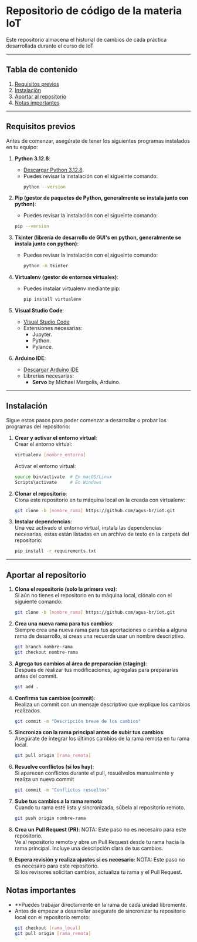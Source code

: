 # Repositorio de código de la materia IoT

Este repositorio almacena el historial de cambios de cada práctica desarrollada durante el curso de IoT

---

## Tabla de contenido

1. [Requisitos previos](#requisitos-previos)  
2. [Instalación](#instalación)  
3. [Aportar al repositorio](#aportar-al-repositorio) 
4. [Notas importantes](#notas-importantes) 

---

## Requisitos previos

Antes de comenzar, asegúrate de tener los siguientes programas instalados en tu equipo:

1. **Python 3.12.8**:
    - [Descargar Python 3.12.8](https://www.python.org/downloads/release/python-3128/).
    - Puedes revisar la instalación con el sigueinte comando:
      ```bash
      python --version
      ```
2. **Pip (gestor de paquetes de Python, generalmente se instala junto con python)**:
     - Puedes revisar la instalación con el sigueinte comando:
      ```bash
      pip --version
      ```
3. **Tkinter (librería de desarrollo de GUI's en python, generalmente se instala junto con python)**:
    - Puedes revisar la instalación con el sigueinte comando:
      ```bash
      python -m tkinter
      ``` 
4. **Virtualenv (gestor de entornos virtuales)**:
    - Puedes instalar virtualenv mediante pip:
      ```bash
      pip install virtualenv
      ```
5. **Visual Studio Code**:
    - [Visual Studio Code](https://www.arduino.cc/en/software)
    - Extensiones necesarias:
      * Jupyter.
      * Python.
      * Pylance.
        
5. **Arduino IDE**:
    - [Descargar Arduino IDE](https://www.arduino.cc/en/software)
    - Librerías necesarias:
      * **Servo** by Michael Margolis, Arduino.
---

## Instalación

Sigue estos pasos para poder comenzar a desarrollar o probar los programas del repositorio:

1. **Crear y activar el entorno virtual**:  
    Crear el entorno virtual:
    ```bash
    virtualenv [nombre_entorno]
    ```
    Activar el entorno virtual:
    ```bash
    source bin/activate  # En macOS/Linux
    Scripts\activate     # En Windows
    ```
    
2. **Clonar el repositorio**:  
   Clona este repositorio en tu máquina local en la creada con virtualenv:  
   ```bash
   git clone -b [nombre_rama] https://github.com/agus-br/iot.git
   ```
    
3. **Instalar dependencias**:  
    Una vez activado el entorno virtual, instala las dependencias necesarias, estas están listadas en un archivo de texto en la carpeta del repositorio:
    ```bash
    pip install -r requirements.txt
    ```
    
---
   
## Aportar al repositorio
1. **Clona el repositorio (solo la primera vez)**:  
   Si aún no tienes el repositorio en tu máquina local, clónalo con el siguiente comando:  
   ```bash
   git clone -b [nombre_rama] https://github.com/agus-br/iot.git
   
2. **Crea una nueva rama para tus cambios**:    
    Siempre crea una nueva rama para tus aportaciones o cambia a alguna rama de desarrollo, si creas una recuerda usar un nombre descriptivo.
    ```bash
    git branch nombre-rama
    git checkout nombre-rama 

3. **Agrega tus cambios al área de preparación (staging)**:     
    Después de realizar tus modificaciones, agrégalas para prepararlas antes del commit.
    ```bash
    git add . 
    
4. **Confirma tus cambios (commit)**:   
    Realiza un commit con un mensaje descriptivo que explique los cambios realizados.
   ```bash
   git commit -m "Descripción breve de los cambios"
   
5. **Sincroniza con la rama principal antes de subir tus cambios**:     
    Asegúrate de integrar los últimos cambios de la rama remota en tu rama local.
    ```bash
    git pull origin [rama_remota]
    
6. **Resuelve conflictos (si los hay)**:    
    Si aparecen conflictos durante el pull, resuélvelos manualmente y realiza un nuevo commit
    ```bash
    git commit -m "Conflictos resueltos"

7. **Sube tus cambios a la rama remota**:   
    Cuando tu rama esté lista y sincronizada, súbela al repositorio remoto.
    ```bash
    git push origin nombre-rama
    
8. **Crea un Pull Request (PR)**:
    NOTA: Este paso no es necesairo para este repositorio.     
    Ve al repositorio remoto y abre un Pull Request desde tu rama hacia la rama principal. Incluye una descripción clara de tus cambios.
  
10. **Espera revisión y realiza ajustes si es necesario**:
    NOTA: Este paso no es necesairo para este repositorio.    
    Si los revisores solicitan cambios, actualiza tu rama y el Pull Request.
   
## Notas importantes
- **Puedes trabajar directamente en la rama de cada unidad libremente.  
- Antes de empezar a desarrollar asegurate de sincronizar tu repositorio local con el repositorio remoto:  
  ```bash
  git checkout [rama_local]
  git pull origin [rama_remota]

